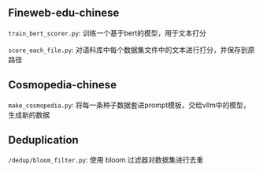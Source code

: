 ## Fineweb-edu-chinese

``train_bert_scorer.py``: 训练一个基于bert的模型，用于文本打分

``score_each_file.py``: 对语料库中每个数据集文件中的文本进行打分，并保存到原路径

## Cosmopedia-chinese

``make_cosmopedia.py``: 将每一条种子数据套进prompt模板，交给vllm中的模型，生成新的数据

## Deduplication

``/dedup/bloom_filter.py``: 使用 bloom 过滤器对数据集进行去重


